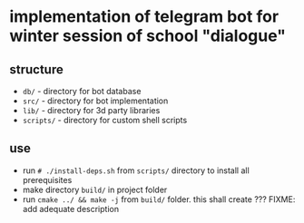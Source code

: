 # implementation of telegram bot for winter session of school "dialogue"

## structure
- ```db/``` - directory for bot database
- ```src/``` - directory for bot implementation
- ```lib/``` - directory for 3d party libraries
- ```scripts/``` - directory for custom shell scripts

## use 
- run ```# ./install-deps.sh``` from ```scripts/``` directory to install all prerequisites
- make directory ```build/``` in project folder
- run ```cmake ../ && make -j``` from ```build/``` folder. this shall create ???
FIXME: add adequate description
